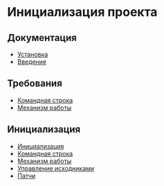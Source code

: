 Инициализация проекта
===

## Документация

* [Установка](install.md)
* [Введение](intro.md)

## Требования

* [Командная строка](requirements.md)
* [Механизм работы](requirements-work.md)

## Инициализация

* [Инициализация](init.md)
* [Командная строка](console.md)
* [Механизм работы](work.md)
* [Управление исходниками](source-manage.md)
* [Патчи](path.md)
